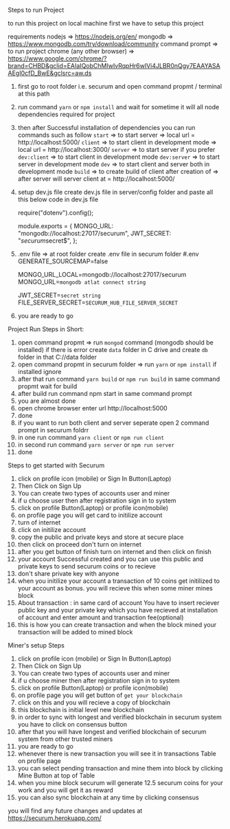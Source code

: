 Steps to run Project

to run this project on local machine first we have to setup this project

requirements
nodejs => https://nodejs.org/en/
mongodb => https://www.mongodb.com/try/download/community
command prompt => to run project
chrome (any other browser) => https://www.google.com/chrome/?brand=CHBD&gclid=EAIaIQobChMIwIvRqpHr6wIVi4JLBR0nQgy7EAAYASAAEgI0cfD_BwE&gclsrc=aw.ds

1. first go to root folder i.e. securum and open command propmt / terminal at this path
2. run command `yarn` or `npm install` and wait for sometime it will all node dependencies required for project
3. then after Successful installation of dependencies you can run commands such as follow
    `start` => to start server => local url = http://localhost:5000/
    `client` => to start client in development mode  => local url = http://localhost:3000/
    `server` => to start server if you prefer
    `dev:client` => to start client in development mode
    `dev:server` => to start server in development mode
    `dev` => to start client and server both in development mode
    `build` => to create build of client after creation of => after server will server client at = http://localhost:5000/

4. setup dev.js file
    create dev.js file in server/config folder and paste all this below code in dev.js file
    
    require("dotenv").config(); 

    module.exports = {
      MONGO_URL: "mongodb://localhost:27017/securum",
      JWT_SECRET: "$securum$secret$%%dgsv1763$$",
    };

5. .env file  => at root folder create .env file in securum folder
    #.env
    GENERATE_SOURCEMAP=false

    MONGO_URL_LOCAL=mongodb://localhost:27017/securum
    MONGO_URL=`mongodb atlat connect string`

    JWT_SECRET=`secret string`
    FILE_SERVER_SECRET=`SECURUM_HUB_FILE_SERVER_SECRET`

4. you are ready to go


Project Run Steps in Short:
1. open command propmt => run `mongod` command (mongodb should be installed) if there is error create `data` folder in C drive and create `db` folder in that C://data folder
2. open command propmt in securum folder => run `yarn` or `npm install` if installed ignore
3. after that run command `yarn build` or `npm run build` in same command propmt wait for build
4. after build run command npm start in same command prompt
5. you are almost done
6. open chrome browser enter url http://localhost:5000
7. done
8. if you want to run both client and server seperate open 2 command prompt in securum foldrr
9. in one run command `yarn client` or `npm run client` 
10. in second run command `yarn server` or `npm run server` 
11. done


Steps to get started with Securum
1. click on profile icon (mobile) or Sign In Button(Laptop)
2. Then Click on Sign Up
3. You can create two types of accounts user and miner
4. if u choose user then after registration sign in to system
5. click on profile Button(Laptop) or profile icon(mobile)
6. on profile page you will get card to initilize account
7. turn of internet
8. click on initilize account
9. copy the public and private keys and store at secure place 
10. then click on proceed don't turn on internet
11. after you get button of finish turn on internet and then click on finish
12. your account Successful created and you can use this public and private keys to send securum coins or to recieve
13. don't share private key with anyone 
14. when you initilize your account a transaction of 10 coins get initilized to your account as bonus. you will recieve this when some miner mines block
15. About transaction : in same card of account You have to insert reciever public key and your private key which you have recieved at installation of account and enter amount and transaction fee(optional)
16. this is how you can create transaction and when the block mined your transaction will be added to mined block

Miner's setup Steps
1. click on profile icon (mobile) or Sign In Button(Laptop)
2. Then Click on Sign Up
3. You can create two types of accounts user and miner
4. if u choose miner then after registration sign in to system
5. click on profile Button(Laptop) or profile icon(mobile)
6. on profile page you will get button of `get your blockchain`
7. click on this and you will recieve a copy of blockchain
8. this blockchain is initial level new blockchain
9. in order to sync with longest and verified blockchain in securum system you have to click on consensus button
10. after that you will have longest and verified blockchain of securum system from other trusted miners
11. you are ready to go
12. whenever there is new transaction you will see it in transactions Table on profile page
13. you can select pending transaction and mine them into block by clicking Mine Button at top of Table
14. when you mine block securum will generate 12.5 securum coins for your work and you will get it as reward
15. you can also sync blockchain at any time by clicking consensus

you will find any future changes and updates at https://securum.herokuapp.com/
